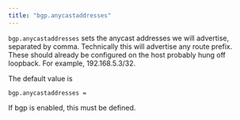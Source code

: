 ```yaml
---
title: "bgp.anycastaddresses"
---
```


`bgp.anycastaddresses` sets the anycast addresses we will advertise, 
separated by comma.  Technically this will advertise any route prefix.  
These should already be configured on the host probably hung off loopback.
 For example, 192.168.5.3/32.

The default value is

	bgp.anycastaddresses =

If bgp is enabled, this must be defined.
